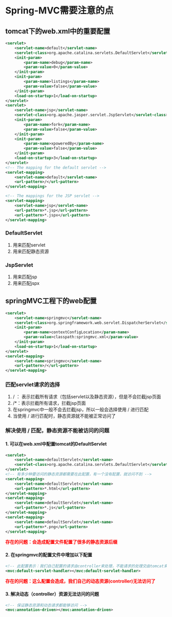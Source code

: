 # Spring-MVC需要注意的点

## tomcat下的web.xml中的重要配置

```xml
<servlet>
    <servlet-name>default</servlet-name>
    <servlet-class>org.apache.catalina.servlets.DefaultServlet</servlet-class>
    <init-param>
        <param-name>debug</param-name>
        <param-value>0</param-value>
    </init-param>
    <init-param>
        <param-name>listings</param-name>
        <param-value>false</param-value>
    </init-param>
    <load-on-startup>1</load-on-startup>
</servlet>
<servlet>
    <servlet-name>jsp</servlet-name>
    <servlet-class>org.apache.jasper.servlet.JspServlet</servlet-class>
    <init-param>
        <param-name>fork</param-name>
        <param-value>false</param-value>
    </init-param>
    <init-param>
        <param-name>xpoweredBy</param-name>
        <param-value>false</param-value>
    </init-param>
    <load-on-startup>3</load-on-startup>
</servlet>
<!-- The mapping for the default servlet -->
<servlet-mapping>
    <servlet-name>default</servlet-name>
    <url-pattern>/</url-pattern>
</servlet-mapping>

<!-- The mappings for the JSP servlet -->
<servlet-mapping>
    <servlet-name>jsp</servlet-name>
    <url-pattern>*.jsp</url-pattern>
    <url-pattern>*.jspx</url-pattern>
</servlet-mapping>
```

### DefaultServlet

1. 用来匹配servlet
2. 用来匹配静态资源

### JspServlet

1. 用来匹配jsp
2. 用来匹配jspx

## springMVC工程下的web配置

```xml
<servlet>
    <servlet-name>springmvc</servlet-name>
    <servlet-class>org.springframework.web.servlet.DispatcherServlet</servlet-class>
    <init-param>
        <param-name>contextConfigLocation</param-name>
        <param-value>classpath:springmvc.xml</param-value>
    </init-param>
    <load-on-startup>1</load-on-startup>
</servlet>
<servlet-mapping>
    <servlet-name>springmvc</servlet-name>
    <url-pattern>/</url-pattern>
</servlet-mapping>
```

### 匹配servlet请求的选择

1. / ： 表示拦截所有请求（包括servlet以及静态资源），但是不会拦截jsp页面
2. /*：表示拦截所有请求，拦截jsp页面
3. 在springmvc中一般不会去拦截jsp，所以一般会选择使用 / 进行匹配
4. 当使用 / 进行匹配时，静态资源就不能被正常访问了

### 解决使用 / 匹配，静态资源不能被访问的问题

#### 1. 可以在web.xml中配置tomcat的DefaultServlet

```xml
<servlet>
	<servlet-name>defaultServlet</servlet-name>
	<servlet-class>org.apache.catalina.servlets.DefaultServlet</servlet-class>
</servlet>
<!-- 有多少种要访问的静态资源都需要在此配置，有一个没有配置，就访问不到 -->
<servlet-mapping>
	<servlet-name>defaultServlet</servlet-name>
	<url-pattern>*.html</url-pattern>
</servlet-mapping>
<servlet-mapping>
	<servlet-name>defaultServlet</servlet-name>
	<url-pattern>*.js</url-pattern>
</servlet-mapping>
<servlet-mapping>
	<servlet-name>defaultServlet</servlet-name>
	<url-pattern>*.png</url-pattern>
</servlet-mapping>
```

<font color="red">**存在的问题：会造成配置文件配置了很多的静态资源后缀**</font>

#### 2. 在springmvc的配置文件中增加以下配置

```xml
<!-- 此配置表示：我们自己配置的请求由controller来处理，不能请求的处理交由tomcat来处理 -->
<mvc:default-servlet-handler></mvc:default-servlet-handler>
```

<font color="red">**存在的问题：这么配置会造成，我们自己的动态资源(controller)无法访问了**</font>

#### 3. 解决动态（controller）资源无法访问的问题

```xml
<!-- 保证静态资源和动态请求都能够访问 -->
<mvc:annotation-driven></mvc:annotation-driven>
```







